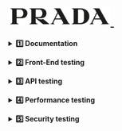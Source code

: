 # [<img src="https://github.com/BuhaiovVik/BuhaiovVik/blob/main/icons/PRADA111.png" width="205" height="38"/>&nbsp;](https://www.prada.com/)

**<details><summary>1️⃣ Documentation</summary>**
- [Test Plan](https://docs.google.com/document/d/1_CLLSDJFKqH7PP0YDY6GgnjItyYZ54Oepxrb0qxJ8pY/edit?usp=sharing "Test Plan")
- [Test Cases](https://docs.google.com/spreadsheets/d/16b9btNk01aWq6yv_lWyQYoqtF0yCuKCtQ5xesKil77o/edit?usp=sharing "Test Cases")
- [Traceability Matrix](https://docs.google.com/spreadsheets/d/1M60ruzSAsdJaXwnQUhhvkCcz5t9BKWBopsYulIkgum8/edit?usp=sharing "Traceability Matrix")
</details>

**<details><summary>2️⃣ Front-End testing</summary>**

*<details><summary>Selenium WebDriver</summary>*
 
* Local Script
  * [Unitest](http://squarespace.com/ "Title")
  * [Pytest](http://squarespace.com/ "Title")
* Cloud Script (Browser Stack)
  * [Serial](http://squarespace.com/ "Title")
  * [Paralel](http://squarespace.com/ "Title")
* Reports
  * [HTML](http://squarespace.com/ "Title")
  * [Allure](http://squarespace.com/ "Title")
</details>

*<details><summary>Playwright</summary>*
 
* Local Script
  * [Pytest](http://squarespace.com/ "Title")
* Cloud Script (Browser Stack)
  * [Serial](http://squarespace.com/ "Title")
  * [Paralel](http://squarespace.com/ "Title")
* Reports
  * [HTML](http://squarespace.com/ "Title")
</details>

</details>

**<details><summary>3️⃣ API testing</summary>**
* Postman API
  * [Tests](http://squarespace.com/ "Title")
  * [Environment](http://squarespace.com/ "Title")
</details>

**<details><summary>4️⃣ Performance testing</summary>**
* [LightHouse](https://googlechrome.github.io/lighthouse/viewer/?gist=e517117951dc8b0b51add7a6b3865792 "LightHouse report")
* [GTmetrix](https://gtmetrix.com/reports/www.prada.com/Gdn2Jnv1/ "GTmetrix report")
* [BrowserStack Speedlab](https://www.browserstack.com/speedlab/new-report/6d5b565aff5b604b7af667cc26734dd6c3cd1a99 "Speedlab report")
</details>

**<details><summary>5️⃣ Security testing</summary>**
* [Mozzila Abservatory](https://observatory.mozilla.org/analyze/www.gucci.com "Mozzila Abservatory report")
* [SSL Labs](https://www.ssllabs.com/ssltest/analyze.html?d=www.gucci.com&hideResults=on "SSL Labs report")
</details>


